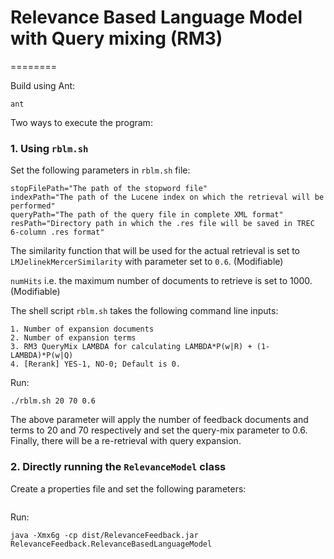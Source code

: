 # Relevance Based Language Model with Query mixing (RM3)
========

Build using Ant:

```
ant
```

Two ways to execute the program:

### 1. Using `rblm.sh`

Set the following parameters in `rblm.sh` file:

```
stopFilePath="The path of the stopword file"
indexPath="The path of the Lucene index on which the retrieval will be performed"
queryPath="The path of the query file in complete XML format"
resPath="Directory path in which the .res file will be saved in TREC 6-column .res format"
```

The similarity function that will be used for the actual retrieval is set to `LMJelinekMercerSimilarity` with parameter set to `0.6`. (Modifiable)

`numHits` i.e. the maximum number of documents to retrieve is set to 1000. (Modifiable)

The shell script `rblm.sh` takes the following command line inputs:
```
1. Number of expansion documents
2. Number of expansion terms
3. RM3 QueryMix LAMBDA for calculating LAMBDA*P(w|R) + (1-LAMBDA)*P(w|Q)
4. [Rerank] YES-1, NO-0; Default is 0.
```
Run:
```
./rblm.sh 20 70 0.6 
```

The above parameter will apply the number of feedback documents and terms to 20 and 70 respectively and set the query-mix parameter to 0.6.
Finally, there will be a re-retrieval with query expansion.

### 2. Directly running the `RelevanceModel` class

Create a properties file and set the following parameters:
```

```
Run:
```
java -Xmx6g -cp dist/RelevanceFeedback.jar RelevanceFeedback.RelevanceBasedLanguageModel
```
